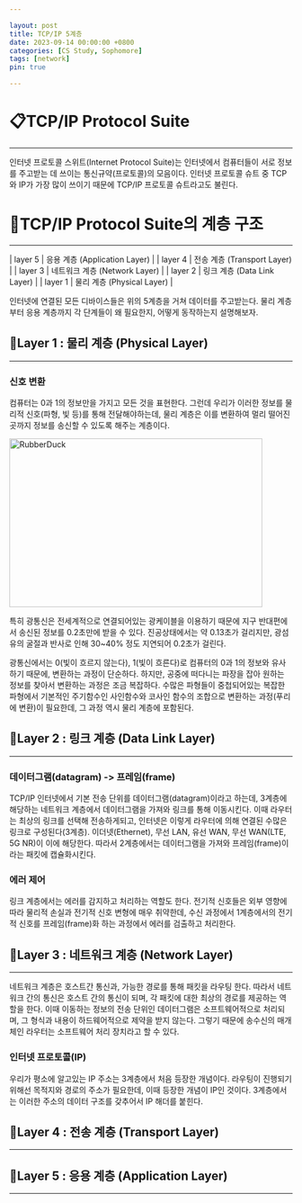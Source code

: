 ```yaml
---

layout: post
title: TCP/IP 5계층
date: 2023-09-14 00:00:00 +0800
categories: [CS Study, Sophomore]
tags: [network]
pin: true

---
```


&#128203;TCP/IP Protocol Suite
==============================
***
인터넷 프로토콜 스위트(Internet Protocol Suite)는 인터넷에서 컴퓨터들이 서로 정보를 주고받는 데 쓰이는 통신규약(프로토콜)의 모음이다. 인터넷 프로토콜 슈트 중 TCP와 IP가 가장 많이 쓰이기 때문에 TCP/IP 프로토콜 슈트라고도 불린다.

&#128204;TCP/IP Protocol Suite의 계층 구조
=======================================
***

| layer 5 | 응용 계층 (Application Layer) |
| layer 4 | 전송 계층 (Transport Layer) |
| layer 3 | 네트워크 계층 (Network Layer) |
| layer 2 | 링크 계층 (Data Link Layer) |
| layer 1 | 물리 계층 (Physical Layer) |

 인터넷에 연결된 모든 디바이스들은 위의 5계층을 거쳐 데이터를 주고받는다.
 물리 계층부터 응용 계층까지 각 단계들이 왜 필요한지, 어떻게 동작하는지 설명해보자.



&#128206;Layer 1 : 물리 계층 (Physical Layer)
-------------------------------------------
***

### 신호 변환
컴퓨터는 0과 1의 정보만을 가지고 모든 것을 표현한다. 그런데 우리가 이러한 정보를 물리적 신호(파형, 빛 등)를 통해 전달해야하는데, 물리 계층은 이를 변환하여 멀리 떨어진 곳까지 정보를 송신할 수 있도록 해주는 계층이다.

<img src="https://images.unsplash.com/photo-1604869515882-4d10fa4b0492?ixlib=rb-4.0.3&ixid=M3wxMjA3fDB8MHxwaG90by1wYWdlfHx8fGVufDB8fHx8fA%3D%3D&auto=format&fit=crop&w=3417&q=80" width="450px" height="300px" title="px(픽셀) 크기 설정" alt="RubberDuck"><br/>

특히 광통신은 전세계적으로 연결되어있는 광케이블을 이용하기 때문에 지구 반대편에서 송신된 정보를 0.2초만에 받을 수 있다. 진공상태에서는 약 0.13초가 걸리지만, 광섬유의 굴절과 반사로 인해 30~40% 정도 지연되어 0.2초가 걸린다. 

광통신에서는 0(빛이 흐르지 않는다), 1(빛이 흐른다)로 컴퓨터의 0과 1의 정보와 유사하기 때문에, 변환하는 과정이 단순하다.
하지만, 공중에 떠다니는 파장을 잡아 원하는 정보를 찾아서 변환하는 과정은 조금 복잡하다. 수많은 파형들이 중첩되어있는 복잡한 파형에서 기본적인 주기함수인 사인함수와 코사인 함수의 조합으로 변환하는 과정(푸리에 변환)이 필요한데, 그 과정 역시 물리 계층에 포함된다.


&#128206;Layer 2 : 링크 계층 (Data Link Layer)
--------------------------------------------
***

### 데이터그램(datagram) -> 프레임(frame)
TCP/IP 인터넷에서 기본 전송 단위를 데이터그램(datagram)이라고 하는데, 3계층에 해당하는 네트워크 계층에서 데이터그램을 가져와 링크를 통해 이동시킨다. 이때 라우터는 최상의 링크를 선택해 전송하게되고, 인터넷은 이렇게 라우터에 의해 연결된 수많은 링크로 구성된다(3계층). 이더넷(Ethernet), 무선 LAN, 유선 WAN, 무선 WAN(LTE, 5G NR)이 이에 해당한다. 따라서 2계층에서는 데이터그램을 가져와 프레임(frame)이라는 패킷에 캡슐화시킨다. 

### 에러 제어
링크 계층에서는 에러를 감지하고 처리하는 역할도 한다. 전기적 신호들은 외부 영향에 따라 물리적 손실과 전기적 신호 변형에 매우 취약한데, 수신 과정에서 1계층에서의 전기적 신호를 프레임(frame)화 하는 과정에서 에러를 검출하고 처리한다. 

&#128206;Layer 3 : 네트워크 계층 (Network Layer)
---------------------------------------------
***

네트워크 계층은 호스트간 통신과, 가능한 경로를 통해 패킷을 라우팅 한다. 따라서 네트워크 간의 통신은 호스트 간의 통신이 되며, 각 패킷에 대한 최상의 경로를 제공하는 역할을 한다. 이때 이동하는 정보의 전송 단위인 데이터그램은 소프트웨어적으로 처리되며, 그 형식과 내용이 하드웨어적으로 제약을 받지 않는다. 그렇기 때문에 송수신의 매개체인 라우터는 소프트웨어 처리 장치라고 할 수 있다.

### 인터넷 프로토콜(IP)
우리가 평소에 알고있는 IP 주소는 3계층에서 처음 등장한 개념이다. 라우팅이 진행되기 위해선 목적지와 경로의 주소가 필요한데, 이때 등장한 개념이 IP인 것이다. 3계층에서는 이러한 주소의 데이터 구조를 갖추어서 IP 해더를 붙힌다.


&#128206;Layer 4 : 전송 계층 (Transport Layer)
--------------------------------------------
***


&#128206;Layer 5 : 응용 계층 (Application Layer)
----------------------------------------------
***
